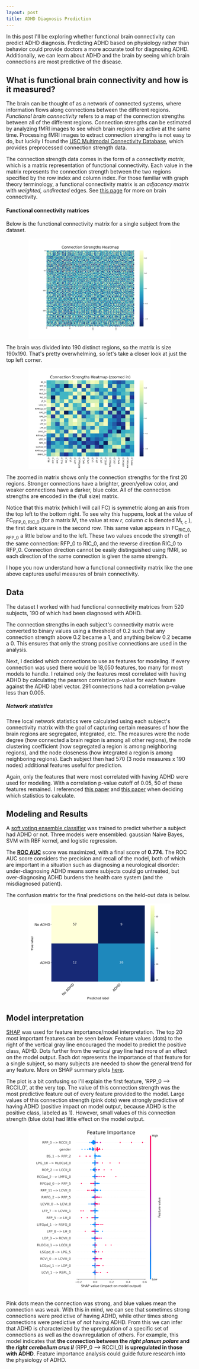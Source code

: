 ```yaml
---
layout: post
title: ADHD Diagnosis Prediction
---
```

<style>
.center {
  display: block;
  margin-left: auto;
  margin-right: auto;
  width: 90%;
}
</style>
In this post I'll be exploring whether functional brain connectivity can predict ADHD diagnosis. Predicting ADHD based on physiology rather than behavior could provide doctors a more accurate tool for diagnosing ADHD. Additionally, we can learn about ADHD and the brain by seeing which brain connections are most predictive of the disease.

## What is functional brain connectivity and how is it measured?

The brain can be thought of as a network of connected systems, where information flows along connections between the different regions. *Functional brain connectivity* refers to a map of the connection strengths between all of the different regions. Connection strengths can be estimated by analyzing fMRI images to see which brain regions are active at the same time. Processing fMRI images to extract connection strengths is not easy to do, but luckily I found the [USC Multimodal Connectivity Database](http://umcd.humanconnectomeproject.org/), which provides preprocessed connection strength data.

The connection strength data comes in the form of a *connectivity matrix*, which is a matrix representation of functional connectivity. Each value in the matrix represents the connection strength between the two regions specified by the row index and column index. For those familiar with graph theory terminology, a functional connectivity matrix is an *adjacency matrix* with *weighted, undirected* edges. See [this page](www.scholarpedia.org/article/Brain_connectivity#Modes_of_Brain_Connectivity) for more on brain connectivity. 



#### Functional connectivity matrices

Below is the functional connectivity matrix for a single subject from the dataset.

<figure>
  <img src="../images/p3_heat_map.png" alt="Connectivity Matrix" class="center">
</figure>

The brain was divided into 190 distinct regions, so the matrix is size 190x190. That's pretty overwhelming, so let's take a closer look at just the top left corner.

<figure>
  <img src="../images/p3_heat_map_zoom.png" alt="Connectivity Matrix zoom" class="center">
</figure>

The zoomed in matrix shows only the connection strengths for the first 20 regions. Stronger connections have a brighter, green/yellow color, and weaker connections have a darker, blue color. All of the connection strengths are encoded in the (full size) matrix.

Notice that this matrix (which I will call FC) is symmetric along an axis from the top left to the bottom right. To see why this happens, look at the value of FC<sub>RFP_0, RIC_0</sub> (for a matrix M, the value at row *r*, column *c* is denoted M<sub>r, c</sub> ), the first dark square in the second row. This same value appears in FC<sub>RIC_0, RFP_0</sub> a little below and to the left. These two values encode the strength of the same connection: RFP_0 to RIC_0, and the reverse direction RIC_0 to RFP_0. Connection direction cannot be easily distinguished using fMRI, so each direction of the same connection is given the same strength.

I hope you now understand how a functional connectivity matrix like the one above captures useful measures of brain connectivity.



## Data

The dataset I worked with had functional connectivity matrices from 520 subjects, 190 of which had been diagnosed with ADHD.

The connection strengths in each subject's connectivity matrix were converted to binary values using a threshold of 0.2 such that any connection strength above 0.2 became a 1, and anything below 0.2 became a 0. This ensures that only the strong positive connections are used in the analysis.

Next, I decided which connections to use as features for modeling. If every connection was used there would be 18,050 features, too many for most models to handle. I retained only the features most correlated with having ADHD by calculating the pearson correlation p-value for each feature against the ADHD label vector. 291 connections had a correlation p-value less than 0.005.

##### Network statistics

Three local network statistics were calculated using each subject's connectivity matrix with the goal of capturing certain measures of how the brain regions are segregated, integrated, etc. The measures were the node degree (how connected a brain region is among all other regions), the node clustering coefficient (how segregated a region is among neighboring regions), and the node closeness (how integrated a region is among neighboring regions). Each subject then had 570 (3 node measures x 190 nodes) additional features useful for prediction.

Again, only the features that were most correlated with having ADHD were used for modeling. With a correlation p-value cutoff of 0.05, 50 of these features remained. I referenced [this paper](https://onlinelibrary.wiley.com/doi/pdf/10.1111/jcpp.12712) and [this paper](https://www.nature.com/articles/s41398-018-0213-8) when deciding which statistics to calculate.



## Modeling and Results

A [soft voting ensemble classifier](https://scikit-learn.org/stable/modules/generated/sklearn.ensemble.VotingClassifier.html) was trained to predict whether a subject had ADHD or not. Three models were ensembled: gaussian Naive Bayes, SVM with RBF kernel, and logistic regression.

The [**ROC AUC**](https://en.wikipedia.org/wiki/Receiver_operating_characteristic#Area_under_the_curve) score was maximized, with a final score of **0.774**. The ROC AUC score considers the precision and recall of the model, both of which are important in a situation such as diagnosing a neurological disorder: under-diagnosing ADHD means some subjects could go untreated, but over-diagnosing ADHD burdens the health care system (and the misdiagnosed patient).

The confusion matrix for the final predictions on the held-out data is below.

<figure>
  <img src="../images/p3_confusion_matrix.png" alt="Confusion Matrix" class="center">
</figure>

## Model interpretation

[SHAP](https://shap.readthedocs.io/en/latest/) was used for feature importance/model interpretation. The top 20 most important features can be seen below. Feature values (dots) to the right of the vertical gray line encouraged the model to predict the positive class, ADHD. Dots further from the vertical gray line had more of an effect on the model output. Each dot represents the importance of that feature for a single subject, so many subjects are needed to show the general trend for any feature. More on SHAP summary plots [here](https://christophm.github.io/interpretable-ml-book/shap.html#shap-summary-plot).

The plot is a bit confusing so I'll explain the first feature, 'RPP_0 --> RCCII_0', at the very top. The value of this connection strength was the most predictive feature out of every feature provided to the model. Large values of this connection strength (pink dots) were strongly predictive of having ADHD (positive impact on model output, because ADHD is the positive class, labeled as 1). However, small values of this connection strength (blue dots) had little effect on the model output.

<figure>
  <img src="../images/p3_shap_summary.png" alt="Feature Importance" class="center">
</figure>

Pink dots mean the connection was strong, and blue values mean the connection was weak. With this in mind, we can see that sometimes strong connections were predictive of having ADHD, while other times strong connections were predictive of *not* having ADHD. From this we can infer that ADHD is characterized by the upregulation of a specific set of connections as well as the downregulation of others. For example, this model indicates that **the connection between the *right planum polare* and the *right cerebellum crus II*** (RPP_0 --> RCCII_0) **is upregulated in those with ADHD**. Feature importance analysis could guide future research into the physiology of ADHD.